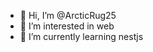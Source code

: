 - 👋 Hi, I’m @ArcticRug25
- 👀 I’m interested in web
- 🌱 I’m currently learning nestjs

<!---
ArcticRug25/ArcticRug25 is a ✨ special ✨ repository because its `README.md` (this file) appears on your GitHub profile.
You can click the Preview link to take a look at your changes.
--->
